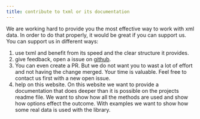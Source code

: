 ```yaml
---
title: contribute to txml or its documentation
---
```

We are working hard to provide you the most effective way to work with xml data. In order to do that properly, it would be great if you can support us. You can support us in different ways:

 1. use txml and benefit from its speed and the clear structure it provides.
 2. give feedback, open a issue on [github](https://github.com/TobiasNickel/tXml/issues).
 3. You can even create a PR. But we do not want you to wast a lot of effort and not having the change merged. Your time is valuable. Feel free to contact us first with a new open issue.
 4. help on this website. On this website we want to provide a documentation that does deeper than it is possible on the projects readme file. We want to show how all the methods are used and show how options effect the outcome. With examples we want to show how some real data is used with the library.


